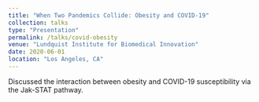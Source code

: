 ```yaml
---
title: "When Two Pandemics Collide: Obesity and COVID-19"
collection: talks
type: "Presentation"
permalink: /talks/covid-obesity
venue: "Lundquist Institute for Biomedical Innovation"
date: 2020-06-01
location: "Los Angeles, CA"
---
```

Discussed the interaction between obesity and COVID-19 susceptibility via the Jak-STAT pathway. 